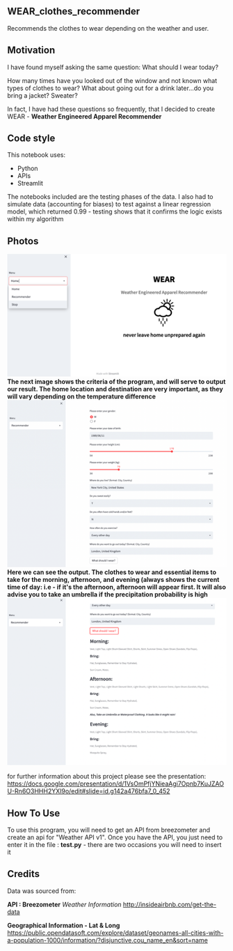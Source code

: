 ## WEAR_clothes_recommender
Recommends the clothes to wear depending on the weather and user.


## Motivation
I have found myself asking the same question: What should I wear today?

How many times have you looked out of the window and not known what types of clothes to wear? What about going out for a drink later…do you bring a jacket? Sweater?

In fact, I have had these questions so frequently, that I decided to create WEAR - **Weather Engineered Apparel Recommender**



## Code style
This notebook uses:

- Python
- APIs
- Streamlit

The notebooks included are the testing phases of the data. I also had to simulate data (accounting for biases) to test against a linear regression model, which returned 0.99 - testing shows that it confirms the logic exists within my algorithm

## Photos

![WEARhome](images/WEAR_home.png)
**The next image shows the criteria of the program, and will serve to output our result. The home location and destination are very important, as they will vary depending on the temperature difference**
![WEARrecform](images/WEAR_recommender_form.png)
**Here we can see the output. The clothes to wear and essential items to take for the morning, afternoon, and evening (always shows the current time of day: i.e - if it's the afternoon, afternoon will appear first. It will also advise you to take an umbrella if the precipitation probability is high**
![WEARoutput](images/WEAR_recommender_output.png)


for further information about this project please see the presentation: https://docs.google.com/presentation/d/1VsOmPfjYNieaAgi7Opnb7KuJZAOU-Rn6O3HHH2YXI9o/edit#slide=id.g142a476bfa7_0_452


## How To Use
To use this program, you will need to get an API from breezometer and create an api for "Weather API v1". Once you have the API, you just need to enter it in the file : **test.py** - there are two occasions you will need to insert it


## Credits
Data was sourced from:

**API : Breezometer** *Weather Information*
http://insideairbnb.com/get-the-data

**Geographical Information - Lat & Long**
https://public.opendatasoft.com/explore/dataset/geonames-all-cities-with-a-population-1000/information/?disjunctive.cou_name_en&sort=name

